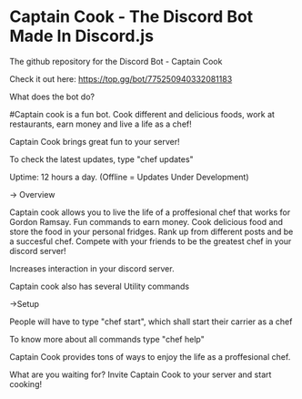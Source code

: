 # Captain Cook - The Discord Bot Made In Discord.js
The github repository for the Discord Bot - Captain Cook


Check it out here: https://top.gg/bot/775250940332081183

What does the bot do?

#Captain cook is a fun bot. Cook different and delicious foods, work at restaurants, earn money and live a life as a chef!

Captain Cook brings great fun to your server!

To check the latest updates, type "chef updates"

Uptime: 12 hours a day. (Offline = Updates Under Development)

-> Overview

Captain cook allows you to live the life of a proffesional chef that works for Gordon Ramsay. Fun commands to earn money. Cook delicious food and store the food in your personal fridges. Rank up from different posts and be a succesful chef. Compete with your friends to be the greatest chef in your discord server!

Increases interaction in your discord server.

Captain cook also has several Utility commands

->Setup

People will have to type "chef start", which shall start their carrier as a chef

To know more about all commands type "chef help"

Captain Cook provides tons of ways to enjoy the life as a proffesional chef.

What are you waiting for? Invite Captain Cook to your server and start cooking!
